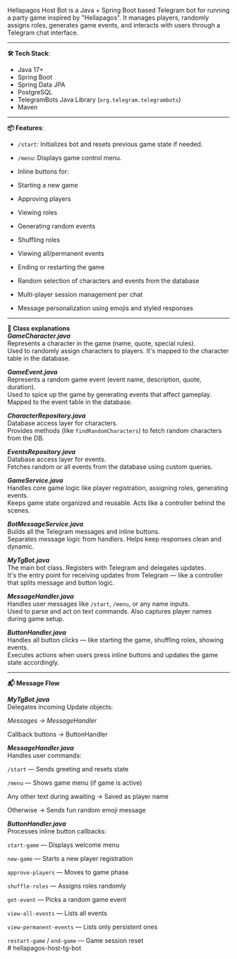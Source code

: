 Hellapagos Host Bot is a Java + Spring Boot based Telegram bot for running a party game inspired by "Hellapagos". It manages players, randomly assigns roles, generates game events, and interacts with users through a Telegram chat interface.
<br/>
_____________________________

<b> 🛠 Tech Stack</b>: <br/>

* Java 17+ <br/>
* Spring Boot<br/>
* Spring Data JPA<br/>
* PostgreSQL<br/>
* TelegramBots Java Library (`org.telegram.telegrambots`)<br/>
* Maven<br/>
_________________________

<b> 📦 Features</b>:<br/>

* `/start`: Initializes bot and resets previous game state if needed.<br/>

* `/menu`: Displays game control menu.<br/>

* Inline buttons for:<br/>

* Starting a new game<br/>

* Approving players<br/>

* Viewing roles<br/>

* Generating random events<br/>

* Shuffling roles<br/>

* Viewing all/permanent events<br/>

* Ending or restarting the game<br/>

* Random selection of characters and events from the database<br/>

* Multi-player session management per chat<br/>

* Message personalization using emojis and styled responses<br/>

____________________________

<b>📂 Class explanations</b> </br>
<i><b>GameCharacter.java</b></i><br/>
Represents a character in the game (name, quote, special rules).<br/>
Used to randomly assign characters to players. It's mapped to the character table in the database.<br/>

<i><b>GameEvent.java</b></i><br/>
Represents a random game event (event name, description, quote, duration).<br/>
Used to spice up the game by generating events that affect gameplay. Mapped to the event table in the database.<br/>

<i><b>CharacterRepository.java</b></i><br/>
Database access layer for characters.<br/>
Provides methods (like `findRandomCharacters`) to fetch random characters from the DB.<br/>

<i><b>EventsRepository.java</b></i><br/>
Database access layer for events.<br/>
Fetches random or all events from the database using custom queries.<br/>

<i><b>GameService.java</b></i><br/>
Handles core game logic like player registration, assigning roles, generating events.<br/>
Keeps game state organized and reusable. Acts like a controller behind the scenes.<br/>

<i><b>BotMessageService.java</b></i><br/>
Builds all the Telegram messages and inline buttons.<br/>
Separates message logic from handlers. Helps keep responses clean and dynamic.<br/>

<i><b>MyTgBot.java</b></i><br/>
The main bot class. Registers with Telegram and delegates updates.<br/>
It's the entry point for receiving updates from Telegram — like a controller that splits message and button logic.<br/>

<i><b>MessageHandler.java</b></i><br/>
Handles user messages like `/start`, `/menu`, or any name inputs.<br/>
Used to parse and act on text commands. Also captures player names during game setup.<br/>

<i><b>ButtonHandler.java</b></i><br/>
Handles all button clicks — like starting the game, shuffling roles, showing events.<br/>
Executes actions when users press inline buttons and updates the game state accordingly.<br/>

____________________________

<b>📬 Message Flow</b> <br/>

<b><i>MyTgBot.java</b></i> <br/>
Delegates incoming Update objects:<br/>

<i>Messages → MessageHandler</i><br/>

Callback buttons → ButtonHandler<br/>

<b><i>MessageHandler.java</b></i> <br/>
Handles user commands:<br/>

`/start` — Sends greeting and resets state<br/>

`/menu` — Shows game menu (if game is active)<br/>

Any other text during awaiting → Saved as player name<br/>

Otherwise → Sends fun random emoji message<br/>

<b><i>ButtonHandler.java</b></i> <br/>
Processes inline button callbacks:<br/>

`start-game` — Displays welcome menu<br/>

`new-game` — Starts a new player registration<br/>

`approve-players` — Moves to game phase<br/>

`shuffle-roles` — Assigns roles randomly<br/>

`get-event` — Picks a random game event<br/>

`view-all-events` — Lists all events<br/>

`view-permanent-events` — Lists only persistent ones<br/>

`restart-game` / `end-game` — Game session reset<br/>
#   h e l l a p a g o s - h o s t - t g - b o t 
 
 